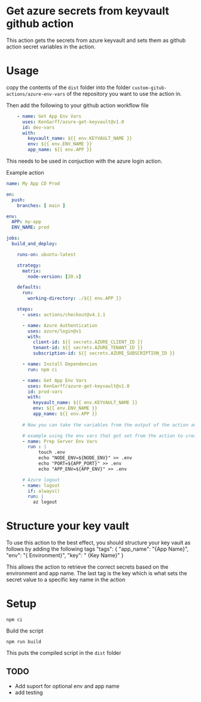 # Get azure secrets from keyvault github action

This action gets the secrets from azure keyvault and sets them as github action secret variables in the action.

# Usage

copy the contents of the `dist` folder into the folder `custom-gitub-actions/azure-env-vars` of the repository you want to use the action in.

Then add the following to your github action workflow file

```yaml
    - name: Get App Env Vars
      uses: KenGarff/azure-get-keyvault@v1.0
      id: dev-vars
      with:
        keyvault_name: ${{ env.KEYVAULT_NAME }}	  	
        env: ${{ env.ENV_NAME }}
        app_name: ${{ env.APP }}
```

This needs to be used in conjuction with the azure login action.

Example action

```yaml
name: My App CD Prod

on:
  push:
    branches: [ main ]

env:
  APP: my-app
  ENV_NAME: prod

jobs:
  build_and_deploy:

    runs-on: ubuntu-latest

    strategy:
      matrix:
        node-version: [20.x]

    defaults:
      run:
        working-directory: ./${{ env.APP }}

    steps:
      - uses: actions/checkout@v4.1.1

      - name: Azure Authentication
        uses: azure/login@v1
        with:
          client-id: ${{ secrets.AZURE_CLIENT_ID }}
          tenant-id: ${{ secrets.AZURE_TENANT_ID }}
          subscription-id: ${{ secrets.AZURE_SUBSCRIPTION_ID }}

      - name: Install Dependencies
        run: npm ci

      - name: Get App Env Vars
        uses: KenGarff/azure-get-keyvault@v1.0
        id: prod-vars
        with:
          keyvault_name: ${{ env.KEYVAULT_NAME }}	
          env: ${{ env.ENV_NAME }}
          app_name: ${{ env.APP }}
        
      # Now you can take the variables from the output of the action and use them in your action or create a env file for you app which all get added to 

      # example using the env vars that got set from the action to create a .env for a nodejs app
      - name: Prep Server Env Vars
        run : |
            touch .env
            echo "NODE_ENV=${NODE_ENV}" >> .env
            echo "PORT=${APP_PORT}" >> .env
            echo "APP_ENV=${APP_ENV}" >> .env

      # Azure logout 
      - name: logout
        if: always()
        run: |
          az logout
```

# Structure your key vault

To use this action to the best effect, you should structure your key vault as follows by adding the following tags 
"tags": {
	"app_name": "{App Name}",
	"env": "{ Environment}",
	"key": " {Key Name}"
}

This allows the action to retrieve the correct secrets based on the environment and app name. The last tag is the key which is what sets the secret value to a specific key name in the action 

# Setup

```
npm ci
```

Build the script
```
npm run build
```

This puts the compiled script in the `dist` folder


## TODO

- Add suport for optional env and app name
- add testing
